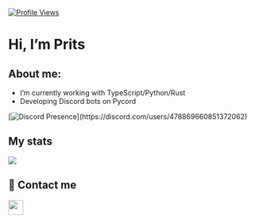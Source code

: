 <div align="left">
    <a href="https://github.com/Prits001"> <img src="https://komarev.com/ghpvc/?username=Prits001&style=flat" alt="Profile Views"/> </a>
</div>

# Hi, I’m Prits

## About me:
- I’m currently working with TypeScript/Python/Rust
- Developing Discord bots on Pycord

[![Discord Presence](https://lanyard-profile-readme.vercel.app/api/478869660851372062?theme=dark&bg=6e18a0&animated=true&hideDiscrim=false&borderRadius=30px&idleMessage=Probably%20doing%20something%20else...)](https://discord.com/users/478869660851372062)


## My stats
<img src="https://github-readme-stats.vercel.app/api?username=Prits001&show_icons=true&theme=dark#gh-dark-mode-only">

## 👥 Contact me

<a href="https://www.discord.com/users/478869660851372062"><img src="https://img.shields.io/badge/Discord-%237289DA.svg?style=for-the-badge&logo=discord&logoColor=white" style="margin-bottom: 4px;" height="30px"></a>

